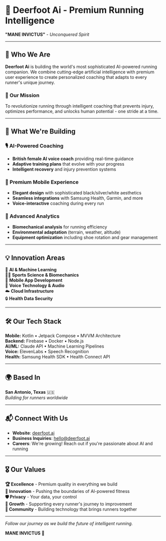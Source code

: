 # 🦌 Deerfoot Ai - Premium Running Intelligence

**"MANE INVICTUS"** - *Unconquered Spirit*

---

## 🎯 **Who We Are**

**Deerfoot Ai** is building the world's most sophisticated AI-powered running companion. We combine cutting-edge artificial intelligence with premium user experience to create personalized coaching that adapts to every runner's unique journey.

### **🌟 Our Mission**
To revolutionize running through intelligent coaching that prevents injury, optimizes performance, and unlocks human potential - one stride at a time.

---

## 🚀 **What We're Building**

### **🎙️ AI-Powered Coaching**
- **British female AI voice coach** providing real-time guidance
- **Adaptive training plans** that evolve with your progress  
- **Intelligent recovery** and injury prevention systems

### **📱 Premium Mobile Experience**
- **Elegant design** with sophisticated black/silver/white aesthetics
- **Seamless integrations** with Samsung Health, Garmin, and more
- **Voice-interactive** coaching during every run

### **🔬 Advanced Analytics**
- **Biomechanical analysis** for running efficiency
- **Environmental adaptation** (terrain, weather, altitude)
- **Equipment optimization** including shoe rotation and gear management

---

## 💡 **Innovation Areas**

🧠 **AI & Machine Learning**  
🏃‍♀️ **Sports Science & Biomechanics**  
📱 **Mobile App Development**  
🎵 **Voice Technology & Audio**  
☁️ **Cloud Infrastructure**  
🔒 **Health Data Security**

---

## 🛠️ **Our Tech Stack**

**Mobile:** Kotlin • Jetpack Compose • MVVM Architecture  
**Backend:** Firebase • Docker • Node.js  
**AI/ML:** Claude API • Machine Learning Pipelines  
**Voice:** ElevenLabs • Speech Recognition  
**Health:** Samsung Health SDK • Health Connect API  

---

## 🌍 **Based In**
**San Antonio, Texas** 🇺🇸  
*Building for runners worldwide*

---

## 📬 **Connect With Us**

- **Website**: [deerfoot.ai](https://deerfoot.ai)
- **Business Inquiries**: hello@deerfoot.ai
- **Careers**: We're growing! Reach out if you're passionate about AI and running

---

## 🎖️ **Our Values**

**🏆 Excellence** - Premium quality in everything we build  
**🔬 Innovation** - Pushing the boundaries of AI-powered fitness  
**🛡️ Privacy** - Your data, your control  
**🌱 Growth** - Supporting every runner's journey to improvement  
**🤝 Community** - Building technology that brings runners together  

---

*Follow our journey as we build the future of intelligent running.*

**MANE INVICTUS** 🦌
